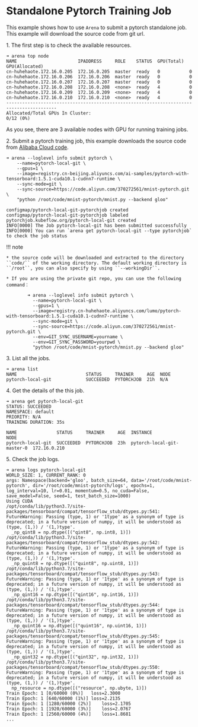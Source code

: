 # Standalone Pytorch Training Job

This example shows how to use ``Arena`` to submit a pytorch standalone job. This example will download the source code from git url.

1\. The first step is to check the available resources.
```
➜ arena top node
NAME                       IPADDRESS     ROLE    STATUS  GPU(Total)  GPU(Allocated)
cn-huhehaote.172.16.0.205  172.16.0.205  master  ready   0           0
cn-huhehaote.172.16.0.206  172.16.0.206  master  ready   0           0
cn-huhehaote.172.16.0.207  172.16.0.207  master  ready   0           0
cn-huhehaote.172.16.0.208  172.16.0.208  <none>  ready   4           0
cn-huhehaote.172.16.0.209  172.16.0.209  <none>  ready   4           0
cn-huhehaote.172.16.0.210  172.16.0.210  <none>  ready   4           0
-----------------------------------------------------------------------------------------
Allocated/Total GPUs In Cluster:
0/12 (0%)
```

As you see, there are 3 available nodes with GPU for running training jobs.

2\. Submit a pytorch training job, this example downloads the source code from [Alibaba Cloud code](https://code.aliyun.com/370272561/mnist-pytorch.git).

```
➜ arena --loglevel info submit pytorch \
    --name=pytorch-local-git \
    --gpus=1 \
    --image=registry.cn-beijing.aliyuncs.com/ai-samples/pytorch-with-tensorboard:1.5.1-cuda10.1-cudnn7-runtime \
    --sync-mode=git \
    --sync-source=https://code.aliyun.com/370272561/mnist-pytorch.git \
    "python /root/code/mnist-pytorch/mnist.py --backend gloo"

configmap/pytorch-local-git-pytorchjob created
configmap/pytorch-local-git-pytorchjob labeled
pytorchjob.kubeflow.org/pytorch-local-git created
INFO[0000] The Job pytorch-local-git has been submitted successfully
INFO[0000] You can run `arena get pytorch-local-git --type pytorchjob` to check the job status
```

!!! note

    * the source code will be downloaded and extracted to the directory ``code/`` of the working directory. The default working directory is ``/root``, you can also specify by using ``--workingDir``.
      
    * If you are using the private git repo, you can use the following command：

            ➜ arena --loglevel info submit pytorch \
              --name=pytorch-local-git \
              --gpus=1 \
              --image=registry.cn-huhehaote.aliyuncs.com/lumo/pytorch-with-tensorboard:1.5.1-cuda10.1-cudnn7-runtime \
              --sync-mode=git \
              --sync-source=https://code.aliyun.com/370272561/mnist-pytorch.git \
              --env=GIT_SYNC_USERNAME=yourname \
              --env=GIT_SYNC_PASSWORD=yourpwd \
              "python /root/code/mnist-pytorch/mnist.py --backend gloo"

3\. List all the jobs.
```
➜ arena list
NAME                          STATUS     TRAINER     AGE  NODE
pytorch-local-git             SUCCEEDED  PYTORCHJOB  21h  N/A
```

4\. Get the details of the this job.
```
➜ arena get pytorch-local-git
STATUS: SUCCEEDED
NAMESPACE: default
PRIORITY: N/A
TRAINING DURATION: 35s
    
NAME               STATUS     TRAINER     AGE  INSTANCE                    NODE
pytorch-local-git  SUCCEEDED  PYTORCHJOB  23h  pytorch-local-git-master-0  172.16.0.210
```

5\. Check the job logs.
```
➜ arena logs pytorch-local-git
WORLD_SIZE: 1, CURRENT_RANK: 0
args: Namespace(backend='gloo', batch_size=64, data='/root/code/mnist-pytorch', dir='/root/code/mnist-pytorch/logs', epochs=1, log_interval=10, lr=0.01, momentum=0.5, no_cuda=False, save_model=False, seed=1, test_batch_size=1000)
Using CUDA
/opt/conda/lib/python3.7/site-packages/tensorboard/compat/tensorflow_stub/dtypes.py:541: FutureWarning: Passing (type, 1) or '1type' as a synonym of type is deprecated; in a future version of numpy, it will be understood as (type, (1,)) / '(1,)type'.
  _np_qint8 = np.dtype([("qint8", np.int8, 1)])
/opt/conda/lib/python3.7/site-packages/tensorboard/compat/tensorflow_stub/dtypes.py:542: FutureWarning: Passing (type, 1) or '1type' as a synonym of type is deprecated; in a future version of numpy, it will be understood as (type, (1,)) / '(1,)type'.
  _np_quint8 = np.dtype([("quint8", np.uint8, 1)])
/opt/conda/lib/python3.7/site-packages/tensorboard/compat/tensorflow_stub/dtypes.py:543: FutureWarning: Passing (type, 1) or '1type' as a synonym of type is deprecated; in a future version of numpy, it will be understood as (type, (1,)) / '(1,)type'.
  _np_qint16 = np.dtype([("qint16", np.int16, 1)])
/opt/conda/lib/python3.7/site-packages/tensorboard/compat/tensorflow_stub/dtypes.py:544: FutureWarning: Passing (type, 1) or '1type' as a synonym of type is deprecated; in a future version of numpy, it will be understood as (type, (1,)) / '(1,)type'.
  _np_quint16 = np.dtype([("quint16", np.uint16, 1)])
/opt/conda/lib/python3.7/site-packages/tensorboard/compat/tensorflow_stub/dtypes.py:545: FutureWarning: Passing (type, 1) or '1type' as a synonym of type is deprecated; in a future version of numpy, it will be understood as (type, (1,)) / '(1,)type'.
  _np_qint32 = np.dtype([("qint32", np.int32, 1)])
/opt/conda/lib/python3.7/site-packages/tensorboard/compat/tensorflow_stub/dtypes.py:550: FutureWarning: Passing (type, 1) or '1type' as a synonym of type is deprecated; in a future version of numpy, it will be understood as (type, (1,)) / '(1,)type'.
  np_resource = np.dtype([("resource", np.ubyte, 1)])
Train Epoch: 1 [0/60000 (0%)]	loss=2.3000
Train Epoch: 1 [640/60000 (1%)]	loss=2.2135
Train Epoch: 1 [1280/60000 (2%)]	loss=2.1705
Train Epoch: 1 [1920/60000 (3%)]	loss=2.0767
Train Epoch: 1 [2560/60000 (4%)]	loss=1.8681
...
```